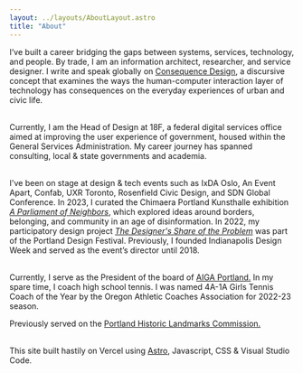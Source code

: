```yaml
---
layout: ../layouts/AboutLayout.astro
title: "About"
---
```


I’ve built a career bridging the gaps between systems, services, technology, and people. By trade, I am an information architect, researcher, and service designer. I write and speak globally on <a href="https://consequencedesign.com">Consequence Design</a>, a discursive concept that examines the ways the human-computer interaction layer of technology has consequences on the everyday experiences of urban and civic life. <br><br>

Currently, I am the Head of Design at 18F, a federal digital services office aimed at improving the user experience of government, housed within the General Services Administration. My career journey has spanned consulting, local & state governments and academia. <br><br>

I've been on stage at design & tech events such as IxDA Oslo, An Event Apart, Confab, UXR Toronto, Rosenfield Civic Design, and SDN Global Conference. In 2023, I curated the Chimaera Portland Kunsthalle exhibition <em><a href="https://ronbronson.mmm.page/neighbors">A Parliament of Neighbors</em></a>, which explored ideas around borders, belonging, and community in an age of disinformation. In 2022, my participatory design project <em><a href="https://www.ronbronson.design/posts/designers-share">The Designer's Share of the Problem</a></em> was part of the Portland Design Festival. Previously, I founded Indianapolis Design Week and served as the event’s director until 2018. <br><br>

Currently, I serve as the President of the board of <a href="https://portland.aiga.org">AIGA Portland.</a> In my spare time, I coach high school tennis. I was named 4A-1A Girls Tennis Coach of the Year by the Oregon Athletic Coaches Association for 2022-23 season. 

Previously served on the <a href="https://www.portland.gov/bds/landmarks">Portland Historic Landmarks Commission.</a><br><br>


This site built hastily on Vercel using <a href="https://github.com/satnaing/astro-paper">Astro</a>, Javascript, CSS & Visual Studio Code.
